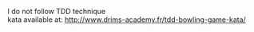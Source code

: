 I do not follow TDD technique<br/>
kata available at: http://www.drims-academy.fr/tdd-bowling-game-kata/
